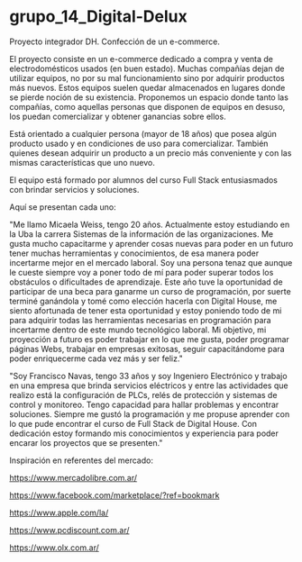 # grupo_14_Digital-Delux
Proyecto integrador DH. Confección de un e-commerce.

El proyecto consiste en un e-commerce dedicado a compra y venta de electrodomésticos usados (en buen estado).
Muchas compañías dejan de utilizar equipos, no por su mal funcionamiento sino por adquirir productos más nuevos. Estos equipos suelen quedar almacenados en lugares donde se pierde noción de su existencia.
Proponemos un espacio donde tanto las compañías, como aquellas personas que disponen de equipos en desuso, los puedan comercializar y obtener ganancias sobre ellos.

Está orientado a cualquier persona (mayor de 18 años) que posea algún producto usado y en condiciones de uso para comercializar. También quienes desean adquirir un producto a un precio más conveniente y con las mismas características que uno nuevo.

El equipo está formado por alumnos del curso Full Stack entusiasmados con brindar servicios y soluciones.

Aquí se presentan cada uno:

"Me llamo Micaela Weiss, tengo 20 años. Actualmente estoy estudiando en la Uba la carrera Sistemas de la información de las organizaciones. 
Me gusta mucho capacitarme y aprender cosas nuevas para poder en un futuro tener muchas herramientas y conocimientos, de esa manera poder incertarme mejor en el mercado laboral. Soy una persona tenaz que aunque le cueste siempre voy a poner todo de mí para poder superar todos los obstáculos o dificultades de aprendizaje. 
Este año tuve la oportunidad de participar de una beca para ganarme un curso de programación, por suerte terminé ganándola y tomé como elección hacerla con Digital House, me siento afortunada de tener esta oportunidad y estoy poniendo todo de mi para adquirir todas las herramientas necesarias en programación para incertarme dentro de este mundo tecnológico laboral. 
Mi objetivo, mi proyección a futuro es poder trabajar en lo que me gusta, poder programar páginas Webs, trabajar en empresas exitosas, seguir capacitándome para poder enriquecerme cada vez más y ser feliz."

"Soy Francisco Navas, tengo 33 años y soy Ingeniero Electrónico y trabajo en una empresa que brinda servicios eléctricos y entre las actividades que realizo está la configuración de PLCs, relés de protección y sistemas de control y monitoreo.
Tengo capacidad para hallar problemas y encontrar soluciones.
Siempre me gustó la programación y me propuse aprender con lo que pude encontrar el curso de Full Stack de Digital House.
Con dedicación estoy formando mis conocimientos y experiencia para poder encarar los proyectos que se presenten."

Inspiración en referentes del mercado:

https://www.mercadolibre.com.ar/ <!-- Página de compra y venta de todo tipo de productos, se toma como ejemplo de diseño por su facilidad y funcionalidades-->

https://www.facebook.com/marketplace/?ref=bookmark <!-- Página de compra y venta de todo tipo de productos, se toma como ejemplo de diseño-->

https://www.apple.com/la/ <!-- Compra y venta de productos apple, se toma como ejemplo de diseño-->

https://www.pcdiscount.com.ar/ <!-- Página de compra y venta de notebooks usadas, se toma como referente del tema-->

https://www.olx.com.ar/ <!-- Página de compra y venta de productos nuevos y usados, se toma como referente del tema-->


